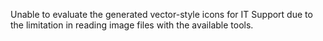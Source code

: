 Unable to evaluate the generated vector-style icons for IT Support due to the limitation in reading image files with the available tools.